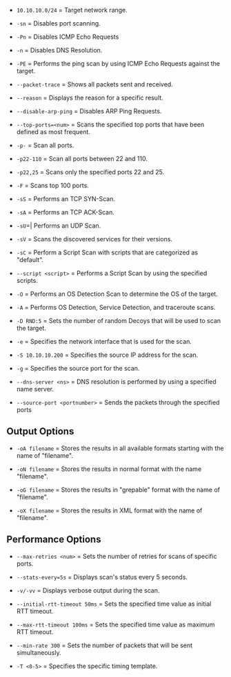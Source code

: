 
- `10.10.10.0/24` = Target network range.

- `-sn` = Disables port scanning. 

- `-Pn` = Disables ICMP Echo Requests 

- `-n` = Disables DNS Resolution. 

- `-PE` = Performs the ping scan by using ICMP Echo Requests against the target. 

- `--packet-trace` = Shows all packets sent and received. 

- `--reason` = Displays the reason for a specific result. 

- `--disable-arp-ping` = Disables ARP Ping Requests. 

- `--top-ports=<num>` = Scans the specified top ports that have been defined as most frequent.  

- `-p-` = Scan all ports. 

- `-p22-110` = Scan all ports between 22 and 110. 

- `-p22,25` = Scans only the specified ports 22 and 25. 

- `-F` = Scans top 100 ports. 

- `-sS` = Performs an TCP SYN-Scan. 

- `-sA` = Performs an TCP ACK-Scan. 

- `-sU`=| Performs an UDP Scan. 

- `-sV` = Scans the discovered services for their versions. 

- `-sC` = Perform a Script Scan with scripts that are categorized as "default". 

- `--script <script>` = Performs a Script Scan by using the specified scripts. 

- `-O` = Performs an OS Detection Scan to determine the OS of the target. 

- `-A` = Performs OS Detection, Service Detection, and traceroute scans. 

- `-D RND:5` = Sets the number of random Decoys that will be used to scan the target. 

- `-e` = Specifies the network interface that is used for the scan. 

- `-S 10.10.10.200` = Specifies the source IP address for the scan. 

- `-g` = Specifies the source port for the scan. 

- `--dns-server <ns>` = DNS resolution is performed by using a specified name server. 

- ``--source-port <portnumber>`` = Sends the packets through the specified ports

  
  
  
  

## Output Options

- `-oA filename` = Stores the results in all available formats starting with the name of "filename". 

- `-oN filename` = Stores the results in normal format with the name "filename". 

- `-oG filename` = Stores the results in "grepable" format with the name of "filename". 

- `-oX filename` = Stores the results in XML format with the name of "filename". 

  
  
  

## Performance Options

- `--max-retries <num>` = Sets the number of retries for scans of specific ports. 

- `--stats-every=5s` = Displays scan's status every 5 seconds. 

- `-v/-vv` = Displays verbose output during the scan. 

- `--initial-rtt-timeout 50ms` = Sets the specified time value as initial RTT timeout. 

- `--max-rtt-timeout 100ms` = Sets the specified time value as maximum RTT timeout. 

- `--min-rate 300` = Sets the number of packets that will be sent simultaneously. 

- `-T <0-5>` = Specifies the specific timing template. 